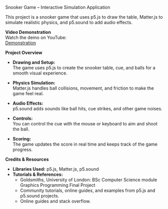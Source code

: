 Snooker Game – Interactive Simulation Application

This project is a snooker game that uses p5.js to draw the table, Matter.js to simulate realistic physics, and p5.sound to add audio effects.

**Video Demonstration**  
Watch the demo on YouTube:  
[Demonstration]([https://youtu.be/YourDemoLinkHere](https://www.youtube.com/watch?v=o0gV392XB44))

**Project Overview**  
- **Drawing and Setup:**  
  The game uses p5.js to create the snooker table, cue, and balls for a smooth visual experience.

- **Physics Simulation:**  
  Matter.js handles ball collisions, movement, and friction to make the game feel real.

- **Audio Effects:**  
  p5.sound adds sounds like ball hits, cue strikes, and other game noises.

- **Controls:**  
  You can control the cue with the mouse or keyboard to aim and shoot the ball.

- **Scoring:**  
  The game updates the score in real time and keeps track of the game progress.

**Credits & Resources** 

- **Libraries Used:** p5.js, Matter.js, p5.sound
- **Tutorials & References:**
  - Goldsmiths, University of London: BSc Computer Science module Graphics Programming Final Project
  - Community tutorials, online guides, and examples from p5.js and p5.sound projects.
  - Online guides and stack overflow.
